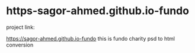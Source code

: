 # https-sagor-ahmed.github.io-fundo

project link: 

https://sagor-ahmed.github.io-fundo
this is fundo charity psd to html conversion
